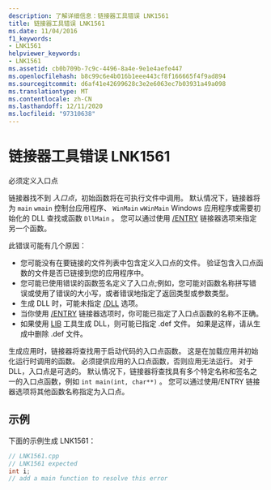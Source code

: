 ```yaml
---
description: 了解详细信息：链接器工具错误 LNK1561
title: 链接器工具错误 LNK1561
ms.date: 11/04/2016
f1_keywords:
- LNK1561
helpviewer_keywords:
- LNK1561
ms.assetid: cb0b709b-7c9c-4496-8a4e-9e1e4aefe447
ms.openlocfilehash: b8c99c6e4b016b1eee443cf8f166665f4f9ad894
ms.sourcegitcommit: d6af41e42699628c3e2e6063ec7b03931a49a098
ms.translationtype: MT
ms.contentlocale: zh-CN
ms.lasthandoff: 12/11/2020
ms.locfileid: "97310638"
---
```

# <a name="linker-tools-error-lnk1561"></a>链接器工具错误 LNK1561

必须定义入口点

链接器找不到 *入口点*，初始函数将在可执行文件中调用。 默认情况下，链接器将为 `main` `wmain` 控制台应用程序、 `WinMain` `wWinMain` Windows 应用程序或需要初始化的 DLL 查找或函数 `DllMain` 。 您可以通过使用 [/ENTRY](../../build/reference/entry-entry-point-symbol.md) 链接器选项来指定另一个函数。

此错误可能有几个原因：

- 您可能没有在要链接的文件列表中包含定义入口点的文件。 验证包含入口点函数的文件是否已链接到您的应用程序中。
- 您可能已使用错误的函数签名定义了入口点;例如，您可能对函数名称拼写错误或使用了错误的大小写，或者错误地指定了返回类型或参数类型。
- 生成 DLL 时，可能未指定 [/DLL](../../build/reference/dll-build-a-dll.md) 选项。
- 当你使用 [/ENTRY](../../build/reference/entry-entry-point-symbol.md) 链接器选项时，你可能已指定了入口点函数的名称不正确。
- 如果使用 [LIB](../../build/reference/lib-reference.md) 工具生成 DLL，则可能已指定 .def 文件。 如果是这样，请从生成中删除 .def 文件。

生成应用时，链接器将查找用于启动代码的入口点函数。 这是在加载应用并初始化运行时调用的函数。 必须提供应用的入口点函数，否则应用无法运行。 对于 DLL，入口点是可选的。 默认情况下，链接器将查找具有多个特定名称和签名之一的入口点函数，例如 `int main(int, char**)` 。 您可以通过使用/ENTRY 链接器选项将其他函数名称指定为入口点。

## <a name="example"></a>示例

下面的示例生成 LNK1561：

```cpp
// LNK1561.cpp
// LNK1561 expected
int i;
// add a main function to resolve this error
```
